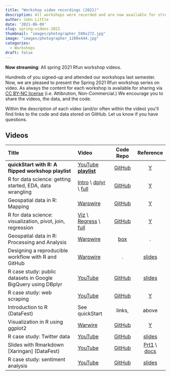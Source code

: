 ```yaml
---
title: "Workshop video recordings (2021)"
description: All workshops were recorded and are now available for streaming
author: John Little
date: '2021-06-09'
slug: spring-videos-2021
thumbnail: "images/photographer_580x272.jpg"
image: "images/photographer_1200x444.jpg"
categories:
  - Workshops
draft: false
---
```


**Now streaming**: All spring 2021 Rfun workshop videos.  

Hundreds of you signed-up and attended our workshops last semester.  Now, we are pleased to present the Spring 2021 Rfun workshop series on video.  As always the content for each workshop is available for sharing via [CC BY-NC license](https://creativecommons.org/licenses/by-nc/4.0/) (i.e. Attibrution, Non-Commercial.)  We encourage you to share the videos, the data, and the code.  

Within the description of each video (and/or often within the video) you'll find links to the code and data stored on GitHub.  Let us know if you have questions.

## Videos

**Title** | **Video** | **Code Repo** | **Reference**
:--- |:--- |:---:|:---:
**quickStart with R: A flipped workshop playlist** | [YouTube **playlist**](https://youtube.com/playlist?list=PLIUcX1JrVUNWBUl4Cwu8psxxDVZCvrJHk) | [GitHub](https://github.com/libjohn/rfun_flipped) | [Y](/portfolio/r_flipped/) 
R for data science: getting started, EDA, data wrangling      | [Intro](https://www.youtube.com/watch?v=Wmozk2qEsL0&list=PLIUcX1JrVUNWBUl4Cwu8psxxDVZCvrJHk&index=1&t=10s) \ [dplyr](https://www.youtube.com/watch?v=PGSXf-NMWVg&list=PLIUcX1JrVUNWBUl4Cwu8psxxDVZCvrJHk&index=3&t=7s) \ [full](https://www.youtube.com/watch?v=dOrmDtmyEyo&list=PLIUcX1JrVUNWBUl4Cwu8psxxDVZCvrJHk&index=14&t=3s) | [GitHub](https://github.com/libjohn/rfun_flipped) | [Y](/portfolio/r_flipped/) 
Geospatial data in R: Mapping                                 | [Warpwire](https://warpwire.duke.edu/w/JZ8EAA/) | [GitHub](https://github.com/engine143/map-spring2020) | [Y](https://map-rfun.library.duke.edu/) 
R for data science: visualization, pivot, join, regression    |  [Viz](https://www.youtube.com/watch?v=TIJzx5eQbgk) \ [Regress](https://youtu.be/Wmozk2qEsL0?t=1182) \ [full](https://youtu.be/M6NY8Z0JQsc) | [GitHub](https://github.com/libjohn/rfun_flipped) | [Y](/portfolio/r_flipped/) 
Geospatial data in R: Processing and Analysis                 | [Warpwire](https://warpwire.duke.edu/w/cUoFAA/) | [box](https://duke.box.com/v/r-geospatial-spring2021) | .
Designing a reproducible workflow with R and GitHub           | [Warpwire](https://warpwire.duke.edu/w/t0oFAA/) | . | [slides](https://docs.google.com/presentation/d/1FJlC01xATiOfPmUxURHtMI6IUY1Sr7aMIQ0J4F2YJHU/edit#slide=id.p)  
R case study: public datasets in Google BigQuery using DBplyr | [YouTube](https://youtu.be/6j27h_17C1Q) | [GitHub](https://github.com/libjohn/casestudy_bigquery_dbplyr) | [slides](https://github.com/libjohn/casestudy_bigquery_dbplyr/tree/master/slides) 
R case study: web scraping                                    | [YouTube](https://youtu.be/8ISc8V9GDAg) | [GitHub](https://github.com/libjohn/workshop_webscraping) | [Y](/portfolio/scraping_workshop/) 
Introduction to R (DataFest)                                  | See quickStart | links,  | above 
Visualization in R using ggplot2                              | [Warwire](https://warpwire.duke.edu/w/v4gFAA/) | [GitHub](https://github.com/amzoss/ggplot2-workshop) | [Y](https://rfun.library.duke.edu/portfolio/ggplot_workshop/)
R case study: Twitter data                                    | [YouTube](https://youtu.be/v7xmPnclDok) | [GitHub](https://github.com/libjohn/workshop_twitter_analysis) | [slides](https://github.com/libjohn/workshop_twitter_analysis/tree/main/slides)
Slides with Rmarkdown \[Xaringan\] (DataFest)                 | [YouTube](https://youtu.be/3n9nASHg9gc) | [GitHub](https://github.com/libjohn/workshop_slides_markdown_xaringan/) | [Prt1](https://github.com/libjohn/workshop_slides_markdown_xaringan/blob/master/01_get_started_xaringan_files.pdf) \ [docs](https://github.com/libjohn/workshop_slides_markdown_xaringan/blob/master/99_documentation_links.pdf) 
R case study: sentiment analysis                              | [YouTube](https://youtu.be/P5ihIzoZivc) | [GitHub](https://github.com/libjohn/workshop_textmining) | [slides](https://github.com/libjohn/workshop_textmining/blob/main/slides/Sentiment%20Analysis.pdf) 


